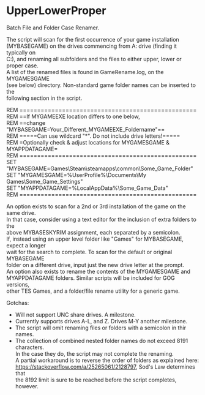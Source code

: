 # UpperLowerProper
Batch File and Folder Case Renamer.

The script will scan for the first occurrence of your game installation<br />
(MYBASEGAME) on the drives commencing from A: drive (finding it typically on <br />
C:), and renaming all subfolders and the files to either upper, lower or proper case.<br />
A list of the renamed files is found in GameRename.log, on the MYGAMESGAME<br />
(see below) directory. Non-standard game folder names can be inserted to the<br />
following section in the script.


REM ==================================================<br />
REM ==If MYGAMEEXE location differs to one below,<br />
REM ==change "MYBASEGAME=Your_Different_MYGAMEEXE_Foldername"==<br />
REM =====Can use wildcard "*". Do not include drive letters!=====<br />
REM =Optionally check & adjust locations for MYGAMESGAME & MYAPPDATAGAME=<br />
REM ==================================================<br />
SET "MYBASEGAME=Games\Steam\steamapps\common\Some_Game_Folder"<br />
SET "MYGAMESGAME=%UserProfile%\Documents\My Games\Some_Game_Settings"<br />
SET "MYAPPDATAGAME=%LocalAppData%\Some_Game_Data"<br />
REM ==================================================<br />



An option exists to scan for a 2nd or 3rd installation of the game on the same drive.<br />
In that case, consider using a text editor for the inclusion of extra folders to the<br />
above MYBASESKYRIM assignment, each separated by a semicolon.<br />
If, instead using an upper level folder like "Games" for MYBASEGAME, expect a longer<br />
wait for the search to complete. To scan for the default or original MYBASEGAME<br />
folder on a different drive, input just the new drive letter at the prompt.<br />
An option also exists to rename the contents of the MYGAMESGAME and <br />
MYAPPDATAGAME folders. Similar scripts will be included for GOG versions,<br />
other TES Games, and a folder/file rename utility for a generic game.<br />

Gotchas:<br />
* Will not support UNC share drives. A milestone.<br />
* Currently supports drives A-L, and Z. Drives M-Y another milestone.<br />
* The script will omit renaming files or folders with a semicolon in thir names.<br />
* The collection of combined nested folder names do not exceed 8191 characters.<br />
 In the case they do, the script may not complete the renaming.<br />
 A partial workaround is to reverse the order of folders as explained here: <br />
 https://stackoverflow.com/a/25265061/2128797, Sod's Law determines that<br />
 the 8192 limit is sure to be reached before the script completes, however.<br />
